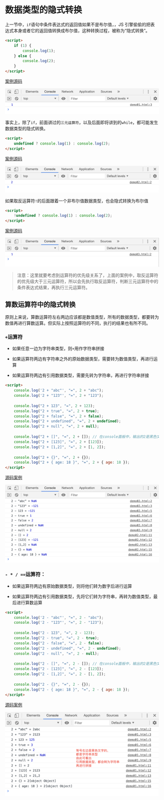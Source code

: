 # 数据类型的隐式转换

上一节中，`if`语句中条件表达式的返回值如果不是布尔值，，JS 引擎偷偷的把表达式本身或者它的返回值转换成布尔值，这种转换过程，被称为“隐式转换”。

```html
<script>
    if (1) {
        console.log(1);
    } else {
        console.log(2);
    }
</script>
```

[案例源码](./demo/demo01.html)

![](./images/01.png)

事实上，除了`if`，前面讲过的`三元运算符`，以及后面即将讲到的`while`，都可能发生数据类型的隐式转换。

```html
<script>
    undefined ? console.log(1) : console.log(2);
</script>
```

[案例源码](./demo/demo02.html)

![](./images/02.png)

如果取反运算符`!`的后面跟着一个非布尔值数据类型，也会隐式转换为布尔值

```html
<script>
    !undefined ? console.log(1) : console.log(2);
</script>
```

[案例源码](./demo/demo03.html)

![](./images/03.png)

> 注意：这里就要考虑到运算符的优先级关系了，上面的案例中，取反运算符的优先级大于三元运算符，所以会先执行取反运算符，判断三元运算符中的条件表达式结果，再执行三元运算符。

## 算数运算符中的隐式转换

原则上来说，算数运算符左右两边应该都是数值类型，所有的数据类型，都要转为数值再进行算数运算。但实际上按照运算符的不同，执行的结果也有所不同。

### `+`运算符

-   如果任意一边为字符串类型，则`+`用作字符串拼接

-   如果运算符两边有字符串之外的原始数据类型，需要转为数值类型，再进行运算

-   如果运算符两边有引用数据类型，需要先转为字符串，再进行字符串拼接

```html
<script>
    console.log('2 + "abc"', "=", 2 + "abc");
    console.log('2 + "123"', "=", 2 + "123");

    console.log("2 + 123", "=", 2 + 123);
    console.log("2 + true", "=", 2 + true);
    console.log("2 + false", "=", 2 + false);
    console.log("2 + undefined", "=", 2 + undefined);
    console.log("2 + null", "=", 2 + null);

    console.log("2 + []", "=", 2 + []); // 在console面板中，输出的2是黑色文字，是一个字符串类型
    console.log("2 + [123]", "=", 2 + [123]);
    console.log("2 + [1,2]", "=", 2 + [1, 2]);

    console.log("2 + {}", "=", 2 + {});
    console.log("2 + { age: 18 }", "=", 2 + { age: 18 });
</script>
```

[源码案例](./demo/demo04.html)

![](./images/04.png)

### `- * / ==`运算符：

-   如果运算符两边有原始数据类型，则将他们转为数字后进行运算

-   如果运算符两边有引用数据类型，先将它们转为字符串，再转为数值类型，最后进行算数运算

```html
<script>
    console.log('2 - "abc"', "=", 2 - "abc");
    console.log('2 - "123"', "=", 2 - "123");

    console.log("2 - 123", "=", 2 - 123);
    console.log("2 - true", "=", 2 - true);
    console.log("2 - false", "=", 2 - false);
    console.log("2 - undefined", "=", 2 - undefined);
    console.log("2 - null", "=", 2 - null);

    console.log("2 - []", "=", 2 - []); // 在console面板中，输出的2是黑色文字，是一个字符串类型
    console.log("2 - [123]", "=", 2 - [123]);
    console.log("2 - [1,2]", "=", 2 - [1, 2]);

    console.log("2 - {}", "=", 2 - {});
    console.log("2 - { age: 18 }", "=", 2 - { age: 18 });
</script>
```

[源码案例](./demo/demo05.html)

![](./images/05.png)

